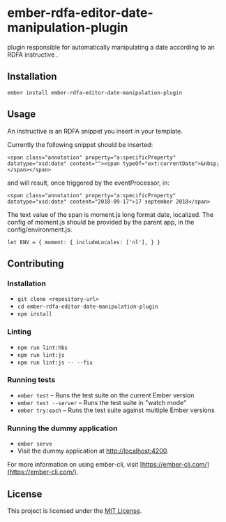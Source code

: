 ember-rdfa-editor-date-manipulation-plugin
==============================================================================

plugin responsible for automatically manipulating a date according to an RDFA instructive .

Installation
------------------------------------------------------------------------------

```
ember install ember-rdfa-editor-date-manipulation-plugin
```


Usage
------------------------------------------------------------------------------
An instructive is an RDFA snippet you insert in your template.

Currently the following snippet should be inserted:
```
<span class="annotation" property="a:specificProperty" datatype="xsd:date" content=""><span typeOf="ext:currentDate">&nbsp;</span></span>
```
and will result, once triggered by the eventProcessor, in:
```
<span class="annotation" property="a:specificProperty" datatype="xsd:date" content="2018-09-17">17 september 2018</span>
```

The text value of the span is moment.js long format date, localized.
The config of moment.js should be provided by the parent app, in the config/environment.js:

`
let ENV = {
    moment: {
      includeLocales: ['nl'],
  }
}
`



Contributing
------------------------------------------------------------------------------

### Installation

* `git clone <repository-url>`
* `cd ember-rdfa-editor-date-manipulation-plugin`
* `npm install`

### Linting

* `npm run lint:hbs`
* `npm run lint:js`
* `npm run lint:js -- --fix`

### Running tests

* `ember test` – Runs the test suite on the current Ember version
* `ember test --server` – Runs the test suite in "watch mode"
* `ember try:each` – Runs the test suite against multiple Ember versions

### Running the dummy application

* `ember serve`
* Visit the dummy application at [http://localhost:4200](http://localhost:4200).

For more information on using ember-cli, visit [https://ember-cli.com/](https://ember-cli.com/).

License
------------------------------------------------------------------------------

This project is licensed under the [MIT License](LICENSE.md).
